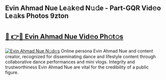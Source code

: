 ## Evin Ahmad Nue Le𝚊k𝚎d N𝚞𝚍e - Part-GQR Vid𝚎o Le𝚊ks Photos 9zton

# <h2><a href="http://fb1sun7.evod.top/?m=Evin+Ahmad+Nue">🔗 👉🔴 Evin Ahmad Nue Vid𝚎o Ph𝚘t𝚘s</a></h2>

[![Evin Ahmad Nue N𝚞d𝚎s](https://i.imgur.com/8V9OHl7.gif)](http://fb1sun7.evod.top/?m=Evin+Ahmad+Nue)
Online persona Evin Ahmad Nue and content creator, recognized for disseminating dance and lifestyle content through collaborative dance performances and mini vlogs. Integrity and trustworthiness Evin Ahmad Nue are vital for the credibility of a public figure. 
